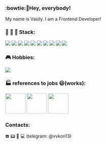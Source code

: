 ### :bowtie:👋Hey, everybody! 
My name is Vasily. I am a Frontend Developer! 
### :wrench: :hammer: :floppy_disk: Stack:   

<img src="https://img.shields.io/badge/HTML-2F4F4F?style=for-the-badge&logo=html5"/> <img src="https://img.shields.io/badge/CSS-2F4F4F?style=for-the-badge&logo=css3"/> <img src="https://img.shields.io/badge/SCSS-2F4F4F?style=for-the-badge&logo=sass"/> <img src="https://img.shields.io/badge/JavaScript-2F4F4F?style=for-the-badge&logo=javascript"/> <img src="https://img.shields.io/badge/React-2F4F4F?style=for-the-badge&logo=react"/> <img src="https://img.shields.io/badge/Storybook-2F4F4F?style=for-the-badge&logo=storybook"/> <img src="https://img.shields.io/badge/Node.js-2F4F4F?style=for-the-badge&logo=nodedotjs"/> <img src="https://img.shields.io/badge/MongoDB-2F4F4F?style=for-the-badge&logo=mongodb"/> <img src="https://img.shields.io/badge/Git-2F4F4F?style=for-the-badge&logo=git"/> <img src="https://img.shields.io/badge/Figma-2F4F4F?style=for-the-badge&logo=figma"/>

### :video_game: Hobbies:
[<img src="https://img.shields.io/badge/CODEWARS-8B0000?style=for-the-badge&logo=codewars&logoColor=000000"/>](https://www.codewars.com/users/Vassa13)  

### :factory: references to jobs :smiley:(works):
[<img src="http://www.takes.org/logo.png" height="64px"/>](https://github.com/vvkon13/movies-explorer-frontend/tree/main) [<img src="https://www.freepngimg.com/thumb/video_camera/86741-projector-movie-brand-accessory-camera-video.png" height="64px"/>](https://github.com/vvkon13/movies-explorer-api) <img src="https://down.imgspng.com/download/0720/book_PNG51114.png" height="64px"/>



### Сontacts:
:telephone: :pager: :fax: :computer:   (telegram: @vvkon13)


